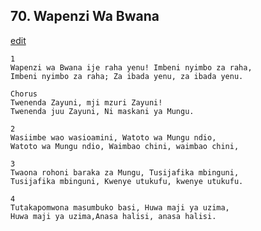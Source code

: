 ## 70. Wapenzi Wa Bwana
[edit](https://docs.google.com/document/d/1XduFR5QqLoRKceiyDSehp2ZdK6ltHFWT/edit?mode=html)




    1
    Wapenzi wa Bwana ije raha yenu! Imbeni nyimbo za raha,
    Imbeni nyimbo za raha; Za ibada yenu, za ibada yenu.

    Chorus
    Twenenda Zayuni, mji mzuri Zayuni!
    Twenenda juu Zayuni, Ni maskani ya Mungu.

    2
    Wasiimbe wao wasioamini, Watoto wa Mungu ndio,
    Watoto wa Mungu ndio, Waimbao chini, waimbao chini,

    3
    Twaona rohoni baraka za Mungu, Tusijafika mbinguni,
    Tusijafika mbinguni, Kwenye utukufu, kwenye utukufu.

    4
    Tutakapomwona masumbuko basi, Huwa maji ya uzima,
    Huwa maji ya uzima,Anasa halisi, anasa halisi.



